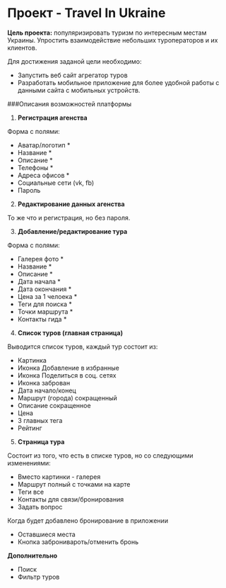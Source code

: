 # Проект - Travel In Ukraine

**Цель проекта:** популяризировать туризм по 
интересным местам Украины. Упростить взаимодействие 
небольших туроператоров и их клиентов.

Для достижения заданой цели необходимо:
- Запустить веб сайт агрегатор туров
- Разработать мобильное приложение для более удобной работы
с данными сайта с мобильных устройств.

###Описания возможностей платформы
1. **Регистрация агенства**

Форма с полями:
- Аватар/логотип *
- Название *
- Описание *
- Телефоны *
- Адреса офисов *
- Социальные сети (vk, fb)
- Пароль

2. **Редактирование данных агенства**

То же что и регистрация, но без пароля.

3. **Добавление/редактирование тура**

Форма с полями:
- Галерея фото *
- Название *
- Описание *
- Дата начала *
- Дата окончания *
- Цена за 1 челоека *
- Теги для поиска *
- Точки маршрута *
- Контакты гида *

4. **Список туров (главная страница)**

Выводится список туров, каждый тур состоит из:
- Картинка
- Иконка Добавление в избранные
- Иконка Поделиться в соц. сетях
- Иконка заброван
- Дата начало/конец
- Маршрут (города) сокращенный
- Описание сокращенное
- Цена
- 3 главных тега
- Рейтинг

5. **Страница тура**

Состоит из того, что есть в списке туров, но со 
следующими изменениями:
- Вместо картинки - галерея
- Маршрут полный с точками на карте
- Теги все
- Контакты для связи/бронирования
- Задать вопрос

Когда будет добавлено бронирование в приложении
- Оставшиеся места
- Кнопка забронивароть/отменить бронь


**Дополнительно**
- Поиск
- Фильтр туров


